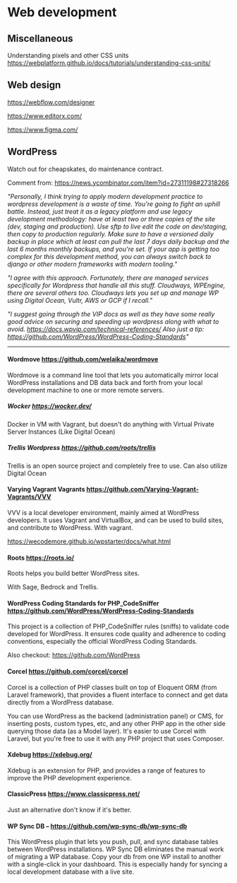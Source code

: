 # Web development

## Miscellaneous

Understanding pixels and other CSS units
https://webplatform.github.io/docs/tutorials/understanding-css-units/

## Web design

https://webflow.com/designer


https://www.editorx.com/


https://www.figma.com/

## WordPress

Watch out for cheapskates, do maintenance contract.

Comment from: https://news.ycombinator.com/item?id=27311198#27318266

*"Personally, I think trying to apply modern development practice to wordpress development is a waste of time. You're going to fight an uphill battle. Instead, just treat it as a legacy platform and use legacy development methodology: have at least two or three copies of the site (dev, staging and production). Use sftp to live edit the code on dev/staging, then copy to production regularly. Make sure to have a versioned daily backup in place which at least can pull the last 7 days daily backup and the last 6 months monthly backups, and you're set. If your app is getting too complex for this development method, you can always switch back to django or other modern frameworks with modern tooling."*

*"I agree with this approach. Fortunately, there are managed services specifically for Wordpress that handle all this stuff. Cloudways, WPEngine, there are several others too. Cloudways lets you set up and manage WP using Digital Ocean, Vultr, AWS or GCP if I recall."*

*"I suggest going through the VIP docs as well as they have some really good advice on securing and speeding up wordpress along with what to avoid. https://docs.wpvip.com/technical-references/ Also just a tip: https://github.com/WordPress/WordPress-Coding-Standards"*

----
#### Wordmove https://github.com/welaika/wordmove

Wordmove is a command line tool that lets you automatically mirror local WordPress installations and DB data back and forth from your local development machine to one or more remote servers.


##### Wocker https://wocker.dev/

Docker in VM with Vagrant, but doesn't do anything with Virtual Private Server Instances (Like Digital Ocean)

##### Trellis Wordpress https://github.com/roots/trellis

Trellis is an open source project and completely free to use.
Can also utilize Digital Ocean

#### Varying Vagrant Vagrants https://github.com/Varying-Vagrant-Vagrants/VVV

VVV is a local developer environment, mainly aimed at WordPress developers. It uses Vagrant and VirtualBox, and can be used to build sites, and contribute to WordPress. With vagrant.

https://wecodemore.github.io/wpstarter/docs/what.html

####  Roots https://roots.io/

Roots helps you build better WordPress sites.

With Sage, Bedrock and Trellis.


#### WordPress Coding Standards for PHP_CodeSniffer https://github.com/WordPress/WordPress-Coding-Standards


This project is a collection of PHP_CodeSniffer rules (sniffs) to validate code developed for WordPress. It ensures code quality and adherence to coding conventions, especially the official WordPress Coding Standards.

Also checkout: https://github.com/WordPress

#### Corcel https://github.com/corcel/corcel

Corcel is a collection of PHP classes built on top of Eloquent ORM (from Laravel framework), that provides a fluent interface to connect and get data directly from a WordPress database.

You can use WordPress as the backend (administration panel) or CMS, for inserting posts, custom types, etc, and any other PHP app in the other side querying those data (as a Model layer). It's easier to use Corcel with Laravel, but you're free to use it with any PHP project that uses Composer.

#### Xdebug https://xdebug.org/
Xdebug is an extension for PHP, and provides a range of features to improve the PHP development experience.

#### ClassicPress https://www.classicpress.net/

Just an alternative don't know if it's better.

#### WP Sync DB – https://github.com/wp-sync-db/wp-sync-db
This WordPress plugin that lets you push, pull, and sync database tables between WordPress installations. WP Sync DB eliminates the manual work of migrating a WP database. Copy your db from one WP install to another with a single-click in your dashboard. This is especially handy for syncing a local development database with a live site.